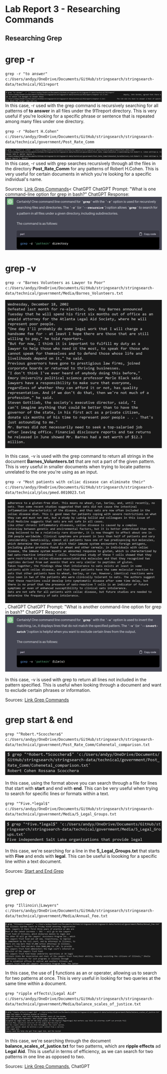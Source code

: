 # Lab Report 3 - Researching Commands

## Researching Grep

# grep -r

`grep -r "to answer" c:/Users/andyy/OneDrive/Documents/GitHub/stringsearch/stringsearch-data/technical/911report
`

![Image](grepr.png)
In this case, -r used with the grep command is recursively searching for all patterns of **to answer** in all files under the 911report directory. This is very useful if you're looking for a specific phrase or sentence that is repeated among many files under one directory.

`grep -r "Robert H.Cohen" c:/Users/andyy/OneDrive/Documents/GitHub/stringsearch/stringsearch-data/technical/government/Post_Rate_Comm `

![Image](grepr2.png)
In this case, -r used with grep searches recursively through all the files in the directory **Post_Rate_Comm** for any patterns of Robert H.Cohen. This is very useful for certain documents in which you're looking for a specific individual's name.

Sources: [Link Grep Commands](https://man7.org/linux/man-pages/man1/grep.1.html)< ChatGPT
ChatGPT Prompt: "What is one command-line option for grep in bash?" 
ChatGPT Response: 
![Image](chatgpt1.png)


# grep -v

`grep -v "Barnes Volunteers as Lawyer to Poor" c:/Users/andyy/OneDrive/Documents/GitHub/stringsearch/stringsearch-data/technical/government/Media/Barnes_Volunteers.txt` 

![Image](grepvnew.png)

In this case, -v is used with the grep command to return all strings in the document **Barnes_Volunteers.txt** that are not a part of the given pattern. This is very useful in smaller documents when trying to locate patterns unrelated to the one you're using as an input.

`grep -v "Most patients with celiac disease can eliminate their" c:/Users/andyy/OneDrive/Documents/GitHub/stringsearch/stringsearch-data/technical/plos/pmed.0010023.txt`


![Image](grepv2.png), ChatGPT
ChatGPT Prompt: "What is another command-line option for grep in bash?"
ChatGPT Response:
![Image](chatgpt2.png)

In this case, -v is used with grep to return all lines not included in the pattern specified. This is useful when looking through a document and want to exclude certain phrases or information.

Sources: [Link Grep Commands](https://man7.org/linux/man-pages/man1/grep.1.html)

# grep start & end

`grep "^Robert.*Scocchera$" c:/Users/andyy/OneDrive/Documents/GitHub/stringsearch/stringsearch-data/technical/government/Post_Rate_Comm/Cohenetal_comparison.txt`

![Image](grepstartend.png)

In this case, using the format above you can search through a file for lines that start with **start** and end with **end**. This can be very useful when trying to search for specific lines or formats within a text.

`grep "^Five.*legal$" c:/Users/andyy/OneDrive/Documents/GitHub/stringsearch/stringsearch-data/technical/government/Media/5_Legal_Groups.txt`

![Image](grepstartend2.png)

In this case, we're searching for a line in the **5_Legal_Groups.txt** that starts with **Five** and ends with **legal**. This can be useful is loooking for a specific line within a text document.

Sources: [Start and End Grep](https://www.geeksforgeeks.org/grep-command-in-unixlinux/)

# grep or

`grep "Illinois\|Lawyers" c:/Users/andyy/OneDrive/Documents/GitHub/stringsearch/stringsearch-data/technical/government/Media/Annual_Fee.txt`

![Image](grepor.png)

In this case, the use of **\|** functions as an or operater, allowing us to search for two patterns at once. This is very useful in looking for two queries at the same time within a document.

`grep "ripple effects\|Legal Aid" c:/Users/andyy/OneDrive/Documents/GitHub/stringsearch/stringsearch-data/technical/government/Media/balance_scales_of_justice.txt`

![Image](grepor2.png)

In this case, we're searching through the document **balance_scales_of_justice.txt** for two patterns, which are **ripple effects** ad **Legal Aid**. This is useful in terms of efficiency, as we can search for two patterns in one line as opposed to two.

Sources: [Link Grep Commands](https://man7.org/linux/man-pages/man1/grep.1.html), ChatGPT
